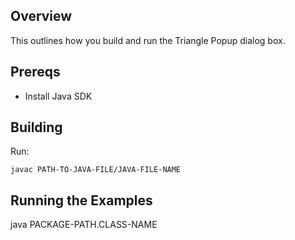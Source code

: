 ## Overview

This outlines how you build and run the Triangle Popup dialog box.

## Prereqs

- Install Java SDK

## Building

Run:

    javac PATH-TO-JAVA-FILE/JAVA-FILE-NAME

## Running the Examples


java PACKAGE-PATH.CLASS-NAME

